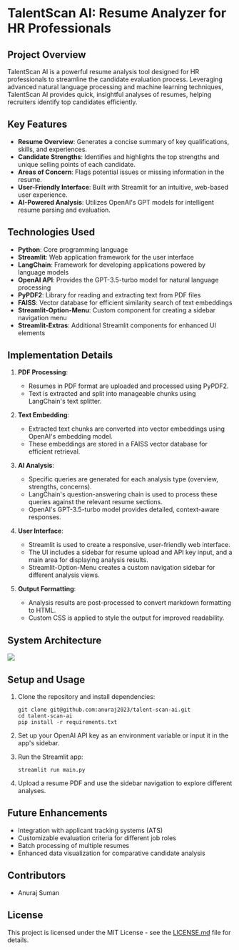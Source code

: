 # TalentScan AI: Resume Analyzer for HR Professionals

## Project Overview

TalentScan AI is a powerful resume analysis tool designed for HR professionals to streamline the candidate evaluation process. Leveraging advanced natural language processing and machine learning techniques, TalentScan AI provides quick, insightful analyses of resumes, helping recruiters identify top candidates efficiently.

## Key Features

- **Resume Overview**: Generates a concise summary of key qualifications, skills, and experiences.
- **Candidate Strengths**: Identifies and highlights the top strengths and unique selling points of each candidate.
- **Areas of Concern**: Flags potential issues or missing information in the resume.
- **User-Friendly Interface**: Built with Streamlit for an intuitive, web-based user experience.
- **AI-Powered Analysis**: Utilizes OpenAI's GPT models for intelligent resume parsing and evaluation.

## Technologies Used

- **Python**: Core programming language
- **Streamlit**: Web application framework for the user interface
- **LangChain**: Framework for developing applications powered by language models
- **OpenAI API**: Provides the GPT-3.5-turbo model for natural language processing
- **PyPDF2**: Library for reading and extracting text from PDF files
- **FAISS**: Vector database for efficient similarity search of text embeddings
- **Streamlit-Option-Menu**: Custom component for creating a sidebar navigation menu
- **Streamlit-Extras**: Additional Streamlit components for enhanced UI elements

## Implementation Details

1. **PDF Processing**: 
   - Resumes in PDF format are uploaded and processed using PyPDF2.
   - Text is extracted and split into manageable chunks using LangChain's text splitter.

2. **Text Embedding**:
   - Extracted text chunks are converted into vector embeddings using OpenAI's embedding model.
   - These embeddings are stored in a FAISS vector database for efficient retrieval.

3. **AI Analysis**:
   - Specific queries are generated for each analysis type (overview, strengths, concerns).
   - LangChain's question-answering chain is used to process these queries against the relevant resume sections.
   - OpenAI's GPT-3.5-turbo model provides detailed, context-aware responses.

4. **User Interface**:
   - Streamlit is used to create a responsive, user-friendly web interface.
   - The UI includes a sidebar for resume upload and API key input, and a main area for displaying analysis results.
   - Streamlit-Option-Menu creates a custom navigation sidebar for different analysis views.

5. **Output Formatting**:
   - Analysis results are post-processed to convert markdown formatting to HTML.
   - Custom CSS is applied to style the output for improved readability.

## System Architecture

[![](https://mermaid.ink/img/pako:eNqVlN9v2jAQx_8Vy33ZJIqA0AGZNCkQoBSm0dHuYc0ejH0hVoMdObYKavu_z0kcVvZDU_Jw8tmfO-e-d_IzppIB9nGcyieaEKXRXRgJZL_g4V2E73NQaCE0qJhQiPD7H77vG14R44cIr8MZWitJIc-52EW4OOciM7pCJhYJ1gsUGJ2A0JwSzaWoMGL3Kiq01B0cNJoetCL0F5JVmStqWlOTxIjH021nzOyUab8Fxv4OzYvKZsFis0HfgGqpUDh2pTGiyZbkUIHXNtutAXVEcxCgyD9-bGGxFRG7SUK4QLcBKhcVSKVyyW4cZcgO0GereupkcGou7flXyDMpcvhD0rP7VpacSbUnWgNDX4wu5C4xWa2F6yC6vPz0EuFuG91nqSQM2W5F-AWNz897bdtiG4eKTi3hWCCTc8Rrow2kViwUCJIec54X0LWbgwJCYWmnpZ2Vdu5ULJ2F0_6tM3nrLErnprTL0q5KG9Tl0JTkeQgxMhzFPE39i3jEBl3ayrWSj-BfeJ7n1pdPnOnE72WHj7_FlrN5Ch92PdIovJhZF92FYY-NGkW7LtYJRturD4NGCerxdBm2nase7TTKUMyji_b6oyHbNiu_Vh4Gfeo1U76azVr6Lu134v_H4xbeg510zuwb9VzsRNi-JHv7FPl2ySAmJrXDH4lXi9ruyM1RUOxrZaCFlTS7BPsxSXPrmczKByEnO0X2NZIR8V1K577-BG_xmA4?type=png)](https://mermaid.live/edit#pako:eNqVlN9v2jAQx_8Vy33ZJIqA0AGZNCkQoBSm0dHuYc0ejH0hVoMdObYKavu_z0kcVvZDU_Jw8tmfO-e-d_IzppIB9nGcyieaEKXRXRgJZL_g4V2E73NQaCE0qJhQiPD7H77vG14R44cIr8MZWitJIc-52EW4OOciM7pCJhYJ1gsUGJ2A0JwSzaWoMGL3Kiq01B0cNJoetCL0F5JVmStqWlOTxIjH021nzOyUab8Fxv4OzYvKZsFis0HfgGqpUDh2pTGiyZbkUIHXNtutAXVEcxCgyD9-bGGxFRG7SUK4QLcBKhcVSKVyyW4cZcgO0GereupkcGou7flXyDMpcvhD0rP7VpacSbUnWgNDX4wu5C4xWa2F6yC6vPz0EuFuG91nqSQM2W5F-AWNz897bdtiG4eKTi3hWCCTc8Rrow2kViwUCJIec54X0LWbgwJCYWmnpZ2Vdu5ULJ2F0_6tM3nrLErnprTL0q5KG9Tl0JTkeQgxMhzFPE39i3jEBl3ayrWSj-BfeJ7n1pdPnOnE72WHj7_FlrN5Ch92PdIovJhZF92FYY-NGkW7LtYJRturD4NGCerxdBm2nase7TTKUMyji_b6oyHbNiu_Vh4Gfeo1U76azVr6Lu134v_H4xbeg510zuwb9VzsRNi-JHv7FPl2ySAmJrXDH4lXi9ruyM1RUOxrZaCFlTS7BPsxSXPrmczKByEnO0X2NZIR8V1K577-BG_xmA4)

## Setup and Usage

1. Clone the repository and install dependencies:
   ```
   git clone git@github.com:anuraj2023/talent-scan-ai.git
   cd talent-scan-ai
   pip install -r requirements.txt
   ```

2. Set up your OpenAI API key as an environment variable or input it in the app's sidebar.

3. Run the Streamlit app:
   ```
   streamlit run main.py
   ```

4. Upload a resume PDF and use the sidebar navigation to explore different analyses.

## Future Enhancements

- Integration with applicant tracking systems (ATS)
- Customizable evaluation criteria for different job roles
- Batch processing of multiple resumes
- Enhanced data visualization for comparative candidate analysis

## Contributors

- Anuraj Suman

## License

This project is licensed under the MIT License - see the [LICENSE.md](LICENSE.md) file for details.
